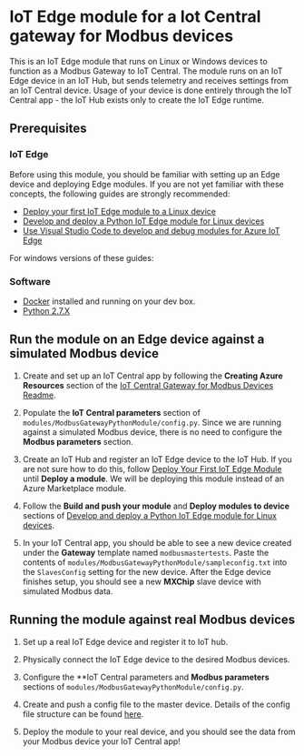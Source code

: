 # IoT Edge module for a Iot Central gateway for Modbus devices

This is an IoT Edge module that runs on Linux or Windows devices to function as a Modbus Gateway to IoT Central. The module runs on an IoT Edge device in an IoT Hub, but sends telemetry and receives settings from an IoT Central device. Usage of your device is done entirely through the IoT Central app - the IoT Hub exists only to create the IoT Edge runtime.

## Prerequisites 

### IoT Edge
Before using this module, you should be familiar with setting up an Edge device and deploying Edge modules. If you are not yet familiar with these concepts, the following guides are strongly recommended:
- [Deploy your first IoT Edge module to a Linux device](https://docs.microsoft.com/en-us/azure/iot-edge/quickstart-linux)
- [Develop and deploy a Python IoT Edge module for Linux devices](https://docs.microsoft.com/en-us/azure/iot-edge/tutorial-python-module)
- [Use Visual Studio Code to develop and debug modules for Azure IoT Edge](https://docs.microsoft.com/en-us/azure/iot-edge/how-to-vs-code-develop-module)

For windows versions of these guides:


### Software
- [Docker](https://www.docker.com/products/docker-desktop) installed and running on your dev box.
- [Python 2.7.X](https://www.python.org/downloads/)

## Run the module on an Edge device against a simulated Modbus device
1. Create and set up an IoT Central app by following the **Creating Azure Resources** section of the [IoT Central Gateway for Modbus Devices Readme](https://github.com/zhaodong2013062/Azure_IoT_Central_Modbus_Gateway). 

2. Populate the **IoT Central parameters** section of `modules/ModbusGatewayPythonModule/config.py`. Since we are running against a simulated Modbus device, there is no need to configure the **Modbus parameters** section.

3. Create an IoT Hub and register an IoT Edge device to the IoT Hub. If you are not sure how to do this, follow [Deploy Your First IoT Edge Module](https://docs.microsoft.com/en-us/azure/iot-edge/quickstart-linux) until **Deploy a module**. We will be deploying this module instead of an Azure Marketplace module. 

4. Follow the **Build and push your module** and **Deploy modules to device** sections of [Develop and deploy a Python IoT Edge module for Linux devices](https://docs.microsoft.com/en-us/azure/iot-edge/tutorial-python-module).

5. In your IoT Central app, you should be able to see a new device created under the **Gateway** template named `modbusmastertests`. Paste the contents of `modules/ModbusGatewayPythonModule/sampleconfig.txt` into the `SlavesConfig` setting for the new device. After the Edge device finishes setup, you should see a new **MXChip** slave device with simulated Modbus data.

## Running the module against real Modbus devices
1. Set up a real IoT Edge device and register it to IoT hub. 

2. Physically connect the IoT Edge device to the desired Modbus devices.

3. Configure the **IoT Central parameters and **Modbus parameters** sections of `modules/ModbusGatewayPythonModule/config.py`. 

3. Create and push a config file to the master device. Details of the config file structure can be found [here](https://github.com/zhaodong2013062/Azure_IoT_Central_Modbus_Gateway#config-file-structure-and-explanation).

4. Deploy the module to your real device, and you should see the data from your Modbus device your IoT Central app!